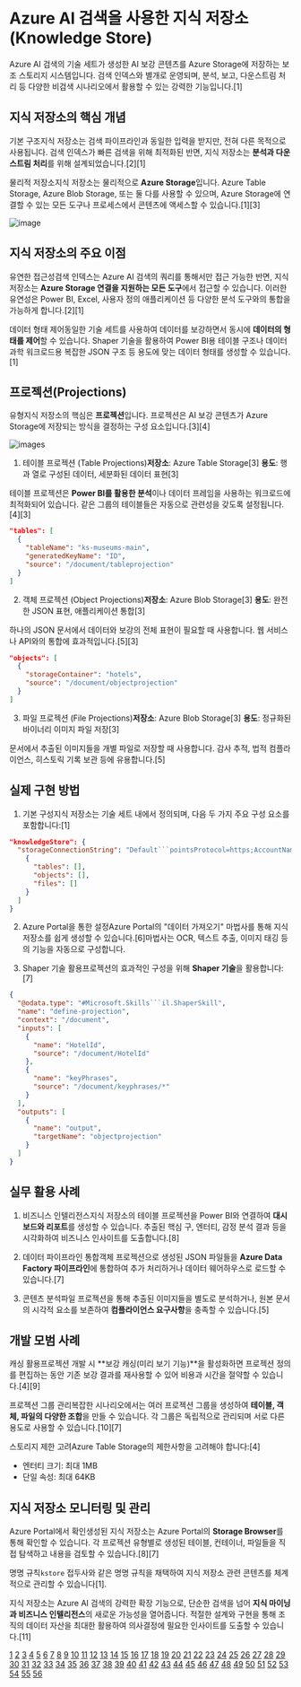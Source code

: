 # Azure AI 검색을 사용한 지식 저장소 (Knowledge Store) 

Azure AI 검색의 기술 세트가 생성한 AI 보강 콘텐츠를 Azure Storage에 저장하는 보조 스토리지 시스템입니다. 검색 인덱스와 별개로 운영되며, 분석, 보고, 다운스트림 처리 등 다양한 비검색 시나리오에서 활용할 수 있는 강력한 기능입니다.[1]

## 지식 저장소의 핵심 개념

기본 구조지식 저장소는 검색 파이프라인과 동일한 입력을 받지만, 전혀 다른 목적으로 사용됩니다. 검색 인덱스가 빠른 검색을 위해 최적화된 반면, 지식 저장소는 **분석과 다운스트림 처리**를 위해 설계되었습니다.[2][1]

물리적 저장소지식 저장소는 물리적으로 **Azure Storage**입니다. Azure Table Storage, Azure Blob Storage, 또는 둘 다를 사용할 수 있으며, Azure Storage에 연결할 수 있는 모든 도구나 프로세스에서 콘텐츠에 액세스할 수 있습니다.[1][3]

![image](./images/04.knowledge%20store.jpg)

## 지식 저장소의 주요 이점
유연한 접근성검색 인덱스는 Azure AI 검색의 쿼리를 통해서만 접근 가능한 반면, 지식 저장소는 **Azure Storage 연결을 지원하는 모든 도구**에서 접근할 수 있습니다. 이러한 유연성은 Power BI, Excel, 사용자 정의 애플리케이션 등 다양한 분석 도구와의 통합을 가능하게 합니다.[2][1]

데이터 형태 제어동일한 기술 세트를 사용하여 데이터를 보강하면서 동시에 **데이터의 형태를 제어**할 수 있습니다. Shaper 기술을 활용하여 Power BI용 테이블 구조나 데이터 과학 워크로드용 복잡한 JSON 구조 등 용도에 맞는 데이터 형태를 생성할 수 있습니다.[1]

## 프로젝션(Projections) 
유형지식 저장소의 핵심은 **프로젝션**입니다. 프로젝션은 AI 보강 콘텐츠가 Azure Storage에 저장되는 방식을 결정하는 구성 요소입니다.[3][4]

![images](./images/05.azure%20storage.jpg)

1. 테이블 프로젝션 (Table Projections)**저장소**: Azure Table Storage[3]
**용도**: 행과 열로 구성된 데이터, 세분화된 데이터 표현[3]

테이블 프로젝션은 **Power BI를 활용한 분석**이나 데이터 프레임을 사용하는 워크로드에 최적화되어 있습니다. 같은 그룹의 테이블들은 자동으로 관련성을 갖도록 설정됩니다.[4][3]

```json
"tables": [
  {
    "tableName": "ks-museums-main",
    "generatedKeyName": "ID",
    "source": "/document/tableprojection"
  }
]
```

2. 객체 프로젝션 (Object Projections)**저장소**: Azure Blob Storage[3]
**용도**: 완전한 JSON 표현, 애플리케이션 통합[3]

하나의 JSON 문서에서 데이터와 보강의 전체 표현이 필요할 때 사용합니다. 웹 서비스나 API와의 통합에 효과적입니다.[5][3]

```json
"objects": [
  {
    "storageContainer": "hotels",
    "source": "/document/objectprojection"
  }
]
```

3. 파일 프로젝션 (File Projections)**저장소**: Azure Blob Storage[3]
**용도**: 정규화된 바이너리 이미지 파일 저장[3]

문서에서 추출된 이미지들을 개별 파일로 저장할 때 사용합니다. 감사 추적, 법적 컴플라이언스, 히스토릭 기록 보관 등에 유용합니다.[5]

## 실제 구현 방법
1. 기본 구성지식 저장소는 기술 세트 내에서 정의되며, 다음 두 가지 주요 구성 요소를 포함합니다:[1]

```json
"knowledgeStore": {
  "storageConnectionString": "Default```pointsProtocol=https;AccountName```정명>;AccountKey=<계정키>;",```"projections": [
    {
      "tables": [],
      "objects": [],
      "files": []
    }
  ]
}
```

2. Azure Portal을 통한 설정Azure Portal의 "데이터 가져오기" 마법사를 통해 지식 저장소를 쉽게 생성할 수 있습니다.[6]마법사는 OCR, 텍스트 추출, 이미지 태깅 등의 기능을 자동으로 구성합니다.

3. Shaper 기술 활용프로젝션의 효과적인 구성을 위해 **Shaper 기술**을 활용합니다:[7]

```json
{
  "@odata.type": "#Microsoft.Skills```il.ShaperSkill",
  "name": "define-projection",
  "context": "/document",
  "inputs": [
    {
      "name": "HotelId",
      "source": "/document/HotelId"
    },
    {
      "name": "keyPhrases",
      "source": "/document/keyphrases/*"
    }
  ],
  "outputs": [
    {
      "name": "output",
      "targetName": "objectprojection"
    }
  ]
}
```

## 실무 활용 사례
1. 비즈니스 인텔리전스지식 저장소의 테이블 프로젝션을 Power BI와 연결하여 **대시보드와 리포트**를 생성할 수 있습니다. 추출된 핵심 구, 엔터티, 감정 분석 결과 등을 시각화하여 비즈니스 인사이트를 도출합니다.[8]

2. 데이터 파이프라인 통합객체 프로젝션으로 생성된 JSON 파일들을 **Azure Data Factory 파이프라인**에 통합하여 추가 처리하거나 데이터 웨어하우스로 로드할 수 있습니다.[7]

3. 콘텐츠 분석파일 프로젝션을 통해 추출된 이미지들을 별도로 분석하거나, 원본 문서의 시각적 요소를 보존하여 **컴플라이언스 요구사항**을 충족할 수 있습니다.[5]

## 개발 모범 사례
캐싱 활용프로젝션 개발 시 **보강 캐싱(미리 보기 기능)**을 활성화하면 프로젝션 정의를 편집하는 동안 기존 보강 결과를 재사용할 수 있어 비용과 시간을 절약할 수 있습니다.[4][9]

프로젝션 그룹 관리복잡한 시나리오에서는 여러 프로젝션 그룹을 생성하여 **테이블, 객체, 파일의 다양한 조합**을 만들 수 있습니다. 각 그룹은 독립적으로 관리되며 서로 다른 용도로 사용할 수 있습니다.[10][7]

스토리지 제한 고려Azure Table Storage의 제한사항을 고려해야 합니다:[4]
- 엔터티 크기: 최대 1MB
- 단일 속성: 최대 64KB

## 지식 저장소 모니터링 및 관리
Azure Portal에서 확인생성된 지식 저장소는 Azure Portal의 **Storage Browser**를 통해 확인할 수 있습니다. 각 프로젝션 유형별로 생성된 테이블, 컨테이너, 파일들을 직접 탐색하고 내용을 검토할 수 있습니다.[8][7]

명명 규칙`kstore` 접두사와 같은 명명 규칙을 채택하여 지식 저장소 관련 콘텐츠를 체계적으로 관리할 수 있습니다[1].

지식 저장소는 Azure AI 검색의 강력한 확장 기능으로, 단순한 검색을 넘어 **지식 마이닝과 비즈니스 인텔리전스**의 새로운 가능성을 열어줍니다. 적절한 설계와 구현을 통해 조직의 데이터 자산을 최대한 활용하여 의사결정에 필요한 인사이트를 도출할 수 있습니다.[11]

[1](https://learn.microsoft.com/ko-kr/azure/search/knowledge-store-concept-intro)
[2](https://docs.azure.cn/en-us/search/knowledge-store-concept-intro)
[3](https://learn.microsoft.com/en-us/azure/search/knowledge-store-projection-overview)
[4](https://learn.microsoft.com/ko-kr/azure/search/knowledge-store-projections-examples)
[5](https://www.youtube.com/watch?v=4ABLJ5H_dbw)
[6](https://learn.microsoft.com/ko-kr/azure/search/knowledge-store-create-portal)
[7](https://microsoftlearning.github.io/mslearn-knowledge-mining/Instructions/Exercises/03-knowledge-store.html)
[8](https://microsoftlearning.github.io/mslearn-ai-fundamentals.ko-kr/Instructions/Labs/11-ai-search.html)
[9](https://docs.azure.cn/en-us/search/knowledge-store-projections-examples)
[10](https://learn.microsoft.com/ko-kr/azure/search/knowledge-store-projection-overview)
[11](https://learn.microsoft.com/ko-kr/shows/ai-show/knowledge-mining-using-the-knowledge-store-feature-of-azure-search)
[12](https://learn.microsoft.com/en-us/azure/search/knowledge-store-projections-examples)
[13](https://winapp81.tistory.com/433)
[14](https://learn.microsoft.com/ko-kr/training/modules/create-knowledge-store-azure-cognitive-search/)
[15](https://www.youtube.com/watch?v=Ds9kQmWKRBU)
[16](https://learn.microsoft.com/ko-kr/azure/search/cognitive-search-concept-intro)
[17](https://learn.microsoft.com/ko-kr/azure/search/knowledge-store-projection-shape)
[18](https://microsoftlearning.github.io/AI-900-AIFundamentals.ko-KR/Instructions/05-create-cognitive-search-solution.html)
[19](https://learn.microsoft.com/ko-kr/azure/search/knowledge-store-projection-example-long)
[20](https://learn.microsoft.com/ko-kr/azure/search/search-what-is-azure-search)
[21](https://learn.microsoft.com/ko-kr/training/paths/implement-knowledge-mining-azure-cognitive-search/)
[22](https://docs.azure.cn/en-us/search/knowledge-store-projection-example-long)
[23](https://velog.io/@danv/Azure-%EA%B8%B0%EB%B3%B8-%EC%9A%A9%EC%96%B4%EC%99%80-%EA%B0%9C%EB%85%90-%EC%A0%95%EB%A6%AC)
[24](https://azure.microsoft.com/ko-kr/products/ai-services/ai-search)
[25](https://www.reddit.com/r/dataengineering/comments/14mt29y/how_to_do_column_projection_filtering_serverside/)
[26](https://yororing-developer.tistory.com/130)
[27](https://www.palantir.com/docs/kr/foundry/building-pipelines/building-production-pipeline)
[28](https://iitp.kr/resources/file/201217/5.ICT%EB%94%94%EB%B0%94%EC%9D%B4%EC%8A%A4_%EC%96%91%EC%9E%90%EB%B3%B4%EA%B3%A0%EC%84%9C.pdf)
[29](https://learn.microsoft.com/ko-kr/azure/storage/tables/table-storage-design-patterns)
[30](https://www.earticle.net/Public/Articles/1/1327/2513?issue=72126)
[31](https://www.youtube.com/watch?v=UzTtastcBsk)
[32](https://stackoverflow.com/questions/58764834/how-efficient-can-azure-blob-table-service-can-be)
[33](https://www.linkedin.com/learning/azure-ai-engineer-associate-ai-102-cert-prep-implement-knowledge-mining-solutions-and-document-intelligence-so/manage-knowledge-store-projections)
[34](https://learn.microsoft.com/ko-kr/azure/storage/tables/storage-performance-checklist)
[35](https://www.packtpub.com/en-au/product/azure-ai-102-certification-essentials-9781836205272/chapter/chapter-7-implementing-knowledge-mining-document-intelligence-and-content-understanding-9/section/managing-knowledge-store-projections-ch09lvl1sec59)
[36](https://www.examtopics.com/discussions/microsoft/view/112664-exam-ai-102-topic-4-question-13-discussion/)
[37](https://aws.amazon.com/ko/blogs/tech/multi-rag-and-multi-region-llm-for-chatbot/)
[38](https://clickup.com/ko/blog/420186/ai-in-knowledge-management)
[39](https://microsoftlearning.github.io/mslearn-knowledge-mining/Instructions/Exercises/02-search-skills.html?azure-portal=true)
[40](https://learn.microsoft.com/ko-kr/azure/aks/tutorial-kubernetes-prepare-app)
[41](https://clickup.com/ko/blog/219267/knowledge-management-system)
[42](https://docs.azure.cn/en-us/search/cognitive-search-defining-skillset)
[43](https://uoahvu.tistory.com/entry/GraphRAG-Neo4j-DB%EC%99%80-LangChain-%EA%B2%B0%ED%95%A9%EC%9D%84-%ED%86%B5%ED%95%9C-%EC%A7%88%EC%9D%98%EC%9D%91%EB%8B%B5-%EA%B5%AC%ED%98%84%ED%95%98%EA%B8%B0-Kaggle-CSV-%EB%8D%B0%EC%9D%B4%ED%84%B0-%EC%A0%81%EC%9A%A9%ED%95%98%EA%B8%B0)
[44](https://www.zendesk.kr/blog/3-best-knowledge-management-examples/)
[45](https://learn.microsoft.com/ko-kr/azure/search/cognitive-search-defining-skillset)
[46](https://aws.amazon.com/ko/blogs/tech/rag-enhanced-searching/)
[47](https://support.zendesk.com/hc/ko/articles/4408821238938-%EB%82%B4%EB%B6%80-%EC%A7%80%EC%8B%9D%EC%B0%BD%EA%B3%A0%EB%A5%BC-%EB%A7%8C%EB%93%A4%EA%B8%B0-%EC%9C%84%ED%95%9C-%EC%84%B1%EA%B3%B5-%EC%82%AC%EB%A1%80)
[48](https://learn.microsoft.com/ko-kr/rest/api/searchservice/create-skillset)
[49](https://www.youtube.com/watch?v=asBBjrbGZNA)
[50](https://www.ibm.com/kr-ko/think/topics/knowledge-management)
[51](https://learn.microsoft.com/ko-kr/azure/search/cognitive-search-working-with-skillsets)
[52](https://james-choi88.tistory.com/?page=2)
[53](https://learn.microsoft.com/ko-kr/azure/search/knowledge-store-create-rest)
[54](https://learn.microsoft.com/ko-kr/azure/search/cognitive-search-skill-document-extraction)
[55](https://store.altair.co.kr/contents/index.html?id=&bu=BI)
[56](http://www.ekais.or.kr/waybbs/download.php?code=thesis&idx=977&fileno=0)
